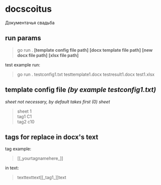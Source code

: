 # docscoitus
Документачья свадьба
## run params
>go run . <strong>[template config file path]</strong> <strong>[docx template file path]</strong> <strong>[new docx file path]</strong> <strong>[xlsx file path]</strong>

test example run:
>go run . testconfig1.txt testtemplate1.docx testresult1.docx test1.xlsx
## template config file <em>(by example testconfig1.txt)</em>
<em>sheet not necessary, by default takes first (0) sheet</em>
>sheet 1\
>tag1 C1\
>tag2 c10
## tags for replace in docx's text
tag example:
>[[\_yourtagnamehere\_]]

in text:
>texttexttext[[\_tag1\_]]text
